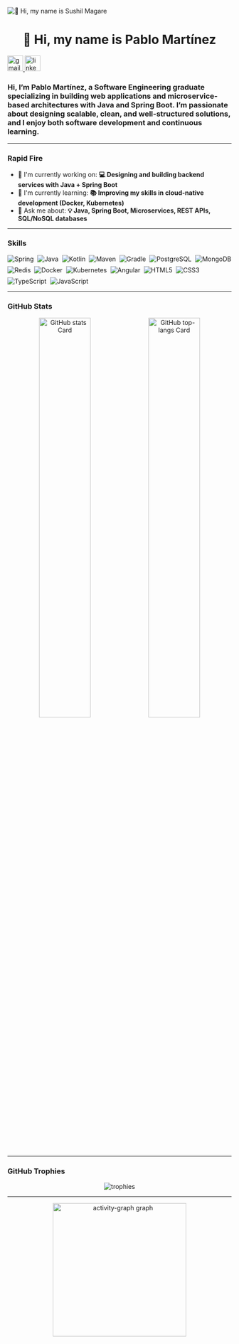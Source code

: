![👋 Hi, my name is Sushil Magare](https://user-images.githubusercontent.com/10498744/210012254-234538ff-d198-48aa-8964-37e6fd45d227.gif)


<div id="toc">
  <ul align="center" style="list-style: none">
    <summary>
      <h1>
        👋 Hi, my name is Pablo Martínez
      </h1>
    </summary>
  </ul>
</div>

<div align="left">
  <a href="mailto:pablomartinezcoder@gmail.com" target="_blank">
    <img src="https://img.shields.io/static/v1?message=Gmail&logo=gmail&label=&color=D14836&logoColor=white&labelColor=&style=for-the-badge" height="35" alt="gmail logo"  />
  </a>
  <a href="https://es.linkedin.com/in/pablo-martinez-gonzalez-dev" target="_blank">
    <img src="https://img.shields.io/static/v1?message=LinkedIn&logo=linkedin&label=&color=0077B5&logoColor=white&labelColor=&style=for-the-badge" height="35" alt="linkedin logo"  />
  </a>
</div>


<h3 align="left">Hi, I’m Pablo Martínez, a Software Engineering graduate specializing in building web applications and microservice-based architectures with Java and Spring Boot. I’m passionate about designing scalable, clean, and well-structured solutions, and I enjoy both software development and continuous learning.</h3>

---

<h3 align="left">Rapid Fire</h3>

- 💼 I'm currently working on: **💻 Designing and building backend services with Java + Spring Boot**
- 🌱 I'm currently learning: **📚 Improving my skills in cloud-native development (Docker, Kubernetes)**
- 💬 Ask me about: **💡 Java, Spring Boot, Microservices, REST APIs, SQL/NoSQL databases**

---

<h3 align="left">Skills</h3>

<div style="display:flex; flex-wrap:wrap; gap:8px; justify-content:left;">
  <img src="https://img.shields.io/badge/Spring-6DB33F?logo=spring&logoColor=white&style=for-the-badge" alt="Spring">
  
  <img src="https://img.shields.io/badge/Java-007396?logo=java&logoColor=white&style=for-the-badge" alt="Java">
  <img src="https://img.shields.io/badge/Kotlin-7F52FF?logo=kotlin&logoColor=white&style=for-the-badge" alt="Kotlin">

   <img src="https://img.shields.io/badge/Maven-C71A36?logo=apachemaven&logoColor=white&style=for-the-badge" alt="Maven">
  <img src="https://img.shields.io/badge/Gradle-02303A?logo=gradle&logoColor=white&style=for-the-badge" alt="Gradle">
  
  <img src="https://img.shields.io/badge/PostgreSQL-316192?logo=postgresql&logoColor=white&style=for-the-badge" alt="PostgreSQL">
  <img src="https://img.shields.io/badge/MongoDB-4EA94B?logo=mongodb&logoColor=white&style=for-the-badge" alt="MongoDB">
  <img src="https://img.shields.io/badge/Redis-DC382D?logo=redis&logoColor=white&style=for-the-badge" alt="Redis">
  
  <img src="https://img.shields.io/badge/Docker-2496ED?logo=docker&logoColor=white&style=for-the-badge" alt="Docker">
  <img src="https://img.shields.io/badge/Kubernetes-326CE5?logo=kubernetes&logoColor=white&style=for-the-badge" alt="Kubernetes">

  <img src="https://img.shields.io/badge/Angular-DD0031?logo=angular&logoColor=white&style=for-the-badge" alt="Angular">
  
 <img src="https://img.shields.io/badge/HTML5-E34F26?logo=html5&logoColor=white&style=for-the-badge" alt="HTML5">
  <img src="https://img.shields.io/badge/CSS3-1572B6?logo=css3&logoColor=white&style=for-the-badge" alt="CSS3">
  <img src="https://img.shields.io/badge/TypeScript-3178C6?logo=typescript&logoColor=white&style=for-the-badge" alt="TypeScript">
  <img src="https://img.shields.io/badge/JavaScript-F7DF1E?logo=javascript&logoColor=black&style=for-the-badge" alt="JavaScript">
</div>

---

<h3 align="left">GitHub Stats</h3>

<p align="center">
  <img width="48%" src="https://github-readme-stats.vercel.app/api?username=pablomartinez01&theme=react&hide_title=false&hide_rank=false&show_icons=false&include_all_commits=false&count_private=true&line_height=23" alt="GitHub stats Card" />
  <img width="48%" src="https://github-readme-stats.vercel.app/api/top-langs?username=pablomartinez01&theme=react&hide_title=false&layout=compact&langs_count=6&hide_progress=false&card_width=400" alt="GitHub top-langs Card" />
</p>

---

<h3 align="left">GitHub Trophies</h3>

<div align="center">
  <img src="https://github-profile-trophy.vercel.app/?username=pablomartinez01&theme=onestar&no-frame=false&no-bg=false&margin-w=15&margin-h=15" alt="trophies" />
</div>

---

<div align="center">
  <img src="https://github-readme-activity-graph.vercel.app/graph?username=pablomartinez01&radius=16&theme=react&area=true&order=5&hide_title=false&hide_border=false" height="300" alt="activity-graph graph"  />
</div>


